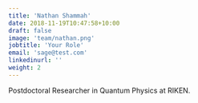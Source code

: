 ```yaml
---
title: 'Nathan Shammah'
date: 2018-11-19T10:47:58+10:00
draft: false
image: 'team/nathan.png'
jobtitle: 'Your Role'
email: 'sage@test.com'
linkedinurl: ''
weight: 2
---
```


Postdoctoral Researcher in Quantum Physics at RIKEN.
